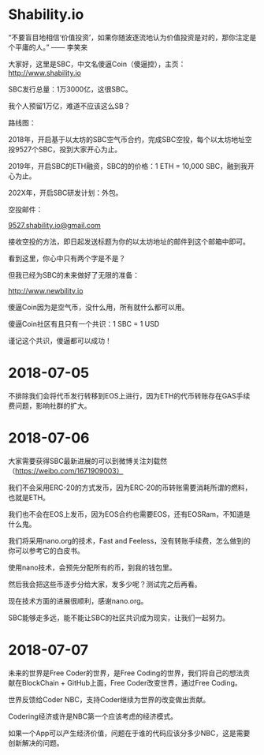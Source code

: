 # Shability.io
“不要盲目地相信‘价值投资’，如果你随波逐流地认为价值投资是对的，那你注定是个平庸的人。” —— 李笑来

大家好，这里是SBC，中文名傻逼Coin（傻逼控），主页：http://www.shability.io

SBC发行总量：1万3000亿，这很SBC。

我个人预留1万亿，难道不应该这么SB？

路线图：

2018年，开启基于以太坊的SBC空气币合约，完成SBC空投，每个以太坊地址空投9527个SBC，投到大家开心为止。

2019年，开启SBC的ETH融资，SBC的的价格：1 ETH = 10,000 SBC，融到我开心为止。

202X年，开启SBC研发计划：外包。

空投邮件：

9527.shability.io@gmail.com

接收空投的方法，即日起发送标题为你的以太坊地址的邮件到这个邮箱中即可。

看到这里，你心中只有两个字是不是？

但我已经为SBC的未来做好了无限的准备：

http://www.newbility.io

傻逼Coin因为是空气币，没什么用，所有就什么都可以用。

傻逼Coin社区有且只有一个共识：1 SBC = 1 USD

谨记这个共识，傻逼都可以成功！

# 2018-07-05

不排除我们会将代币发行转移到EOS上进行，因为ETH的代币转账存在GAS手续费问题，影响社群的扩大。

# 2018-07-06

大家需要获得SBC最新进展的可以到微博关注刘载然（https://weibo.com/1671909003）

我们不会采用ERC-20的方式发币，因为ERC-20的币转账需要消耗所谓的燃料，也就是ETH。

我们也不会在EOS上发币，因为EOS合约也需要EOS，还有EOSRam，不知道是什么鬼。

我们将采用nano.org的技术，Fast and Feeless，没有转账手续费，怎么做到的你可以参考它的白皮书。

使用nano技术，会预先分配所有的币，到我的钱包里。

然后我会把这些币逐步分给大家，发多少呢？测试完之后再看。

现在技术方面的进展很顺利，感谢nano.org。

SBC能够走多远，能不能让SBC的社区共识成为现实，让我们一起努力。

# 2018-07-07

未来的世界是Free Coder的世界，是Free Coding的世界，我们将自己的想法贡献在BlockChain + GitHub上面，Free Coder改变世界，通过Free Coding。

世界反馈给Coder NBC，支持Coder继续为世界的改变做出贡献。

Codering经济或许是NBC第一个应该考虑的经济模式。

如果一个App可以产生经济价值，问题在于谁的代码应该分多少NBC，这是需要创新解决的问题。

